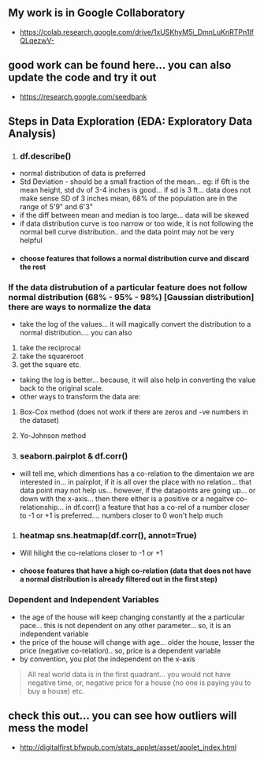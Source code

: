 ## My work is in Google Collaboratory
* https://colab.research.google.com/drive/1xUSKhyM5i_DmnLuKnRTPn1IfQLqezwV-


## good work can be found here... you can also update the code and try it out
* https://research.google.com/seedbank


## Steps in Data Exploration (EDA: Exploratory Data Analysis)
1. ### df.describe()
- normal distribution of data is preferred
- Std Deviation - should be a small fraction of the mean... eg: if 6ft is the mean height, std dv of 3-4 inches is good... if sd is 3 ft... data does not make sense SD of 3 inches mean, 68% of the population are in the range of 5'9" and 6'3"
- if the diff between mean and median is too large... data will be skewed
- if data distribution curve is too narrow or too wide, it is not following the normal bell curve distribution.. and the data point may not be very helpful
- #### choose features that follows a normal distribution curve and discard the rest


### If the data distrubution of a particular feature does not follow normal distribution (68% - 95% - 98%) [Gaussian distribution] there are ways to normalize the data
* take the log of the values... it will magically convert the distribution to a normal distribution.... you can also 
1. take the reciprocal
1. take the squareroot
1. get the square etc. 
* taking the log is better... because, it will also help in converting the value back to the original scale. 
* other ways to transform the data are:
1. Box-Cox method (does not work if there are zeros and -ve numbers in the dataset)
1. Yo-Johnson method

1. ### seaborn.pairplot & df.corr() 
- will tell me, which dimentions has a co-relation to the dimentaion we are interested in... in pairplot, if it is all over the place with no relation... that data point may not help us... however, if the datapoints are going up... or down with the x-axis... then there either is a positive or a negaitve co-relationship... in df.corr() a feature that has a co-rel of a number closer to -1 or +1 is preferred.... numbers closer to 0 won't help much


1. ### heatmap sns.heatmap(df.corr(), annot=True)
- Will hilight the co-relations closer to -1 or +1
- #### choose features that have a high co-relation (data that does not have a normal distribution is already filtered out in the first step)


### Dependent and Independent Variables
* the age of the house will keep changing constantly at the a particular pace... this is not dependent on any other parameter... so, it is an independent variable
* the price of the house will change with age... older the house, lesser the price (negative co-relation).. so, price is a dependent variable
* by convention, you plot the independent on the x-axis

> All real world data is in the first quadrant... you would not have negative time, or, negative price for a house (no one is paying you to buy a house) etc. 


## check this out... you can see how outliers will mess the model
* http://digitalfirst.bfwpub.com/stats_applet/asset/applet_index.html
